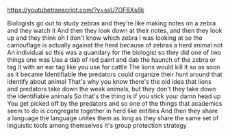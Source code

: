 https://youtubetranscript.com/?v=ssU7OF6Xs8k

 Biologists go out to study zebras and they're like making notes on a zebra and they watch it And then they look down at their notes, and then they look up and they think oh I don't know which zebra I was looking at so the camouflage is actually against the herd because of zebras a herd animal not An individual so this was a quandary for the biologist so they did one of two things one was Use a dab of red paint and dab the haunch of the zebra or tag it with an ear tag like you use for cattle The lions would kill it so as soon as it became Identifiable the predators could organize their hunt around that identify about animal That's why you know there's the old idea that lions and predators take down the weak animals, but they don't they take down the identifiable animals So that's the thing is if you stick your damn head up You get picked off by the predators and so one of the things that academics seem to do is congregate together in herd like entities And then they share a language the language unites them as long as they share the same set of linguistic tools among themselves It's group protection strategy